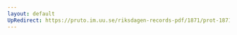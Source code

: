 ```yaml
---
layout: default
UpRedirect: https://pruto.im.uu.se/riksdagen-records-pdf/1871/prot-1871--ak--511/prot-1871--ak--511_055.pdf
---
```

